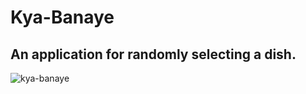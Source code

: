# Kya-Banaye

## An application for randomly selecting a dish. 

![kya-banaye](https://user-images.githubusercontent.com/73660174/201077959-ea8d6354-ab9d-405d-b770-a8dca8c5d2c3.gif)
